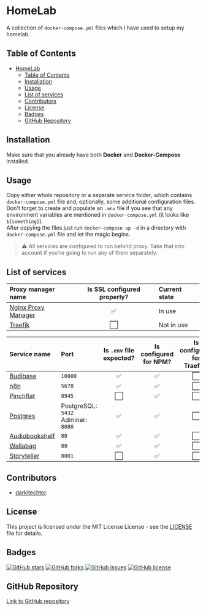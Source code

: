 # HomeLab

A collection of `docker-compose.yml` files which I have used to setup my homelab.

## Table of Contents

- [HomeLab](#homelab)
  - [Table of Contents](#table-of-contents)
  - [Installation](#installation)
  - [Usage](#usage)
  - [List of services](#list-of-services)
  - [Contributors](#contributors)
  - [License](#license)
  - [Badges](#badges)
  - [GitHub Repository](#github-repository)

## Installation

Make sure that you already have both **Docker** and **Docker-Compose** installed.

## Usage

Copy either whole repository or a separate service folder, which contains `docker-compose.yml` file and, optionally, some additional configuration files.  
Don't forget to create and populate an `.env` file if you see that any environment variables are mentioned in `docker-compose.yml` (it looks like `${something}`).  
After copying the files just run `docker-compose up -d` in a directory with `docker-compose.yml` file and let the magic begins.

> ⚠️ All services are configured to run behind proxy. Take that into account if you're going to run any of them separately.

## List of services

| Proxy manager name                           | Is SSL configured properly? | Current state |
| :------------------------------------------- | :-------------------------: | :------------ |
| [Nginx Proxy Manager](<Nginx Proxy Manager>) |              ✅              | In use        |
| [Traefik](Traefik)                           |              ⬜️              | Not in use    |

| Service name                     | Port                                  | Is `.env` file expected? | Is configured for NPM? | Is configured for Traefik? |
| :------------------------------- | :------------------------------------ | :----------------------: | :--------------------: | :------------------------: |
| [Budibase](Budibase)             | `10000`                               |            ✅             |           ✅            |             ⬜️              |
| [n8n](n8n)                       | `5678`                                |            ✅             |           ✅            |             ⬜️              |
| [Pinchflat](Pinchflat)           | `8945`                                |            ⬜️             |           ✅            |             ⬜️              |
| [Postgres](Postgres)             | PostgreSQL: `5432`<br>Adminer: `8080` |            ✅             |           ✅            |             ⬜️              |
| [Audiobookshelf](Audiobookshelf) | `80`                                  |            ✅             |           ✅            |             ⬜️              |
| [Wallabag](Wallabag)             | `80`                                  |            ✅             |           ✅            |             ⬜️              |
| [Storyteller](Storyteller)       | `8001`                                |            ⬜️             |           ✅            |             ⬜️              |

## Contributors

- [darkitechtor](https://github.com/darkitechtor).

## License

This project is licensed under the MIT License License - see the [LICENSE](LICENSE) file for details.

## Badges

[![GitHub stars](https://img.shields.io/github/stars/HomeLab)](https://github.com/darkitechtor/HomeLab/stargazers)
[![GitHub forks](https://img.shields.io/github/forks/HomeLab)](https://github.com/darkitechtor/HomeLab/network/members)
[![GitHub issues](https://img.shields.io/github/issues/HomeLab)](https://github.com/darkitechtor/HomeLab/issues)
[![GitHub license](https://img.shields.io/github/license/HomeLab)](https://github.com/darkitechtor/HomeLab/blob/master/LICENSE)

## GitHub Repository

[Link to GitHub repository](https://github.com/darkitechtor/HomeLab)
